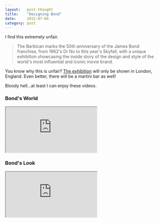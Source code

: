 ```yaml
---
layout:   post-thought
title:    "Designing Bond"
date:     2012-07-04
category: post
---
```


I find this extremely unfair.

> The Barbican marks the 50th anniversary of the James Bond franchise, from 1962's Dr No to this year's Skyfall, with a unique exhibition showcasing the inside story of the design and style of the world's most influential and iconic movie brand.

You know why this is unfair? [The exhibition](https://www.barbican.org.uk/bond) will only be shown in London, England. Even better, there will be a martini bar as well!

Bloody hell...at least I can enjoy these videos.

### Bond's World

<div class="video-container">
  <iframe src="http://player.vimeo.com/video/45067313?title=0&amp;byline=0&amp;portrait=0&amp;color=fefefe"></iframe>
</div>

<div class="divider">
  <span class="divider__shape-01"></span>
  <span class="divider__shape-02"></span>
  <span class="divider__shape-03"></span>
  <span class="divider__shape-04"></span>
</div>

### Bond's Look

<div class="video-container">
  <iframe src="http://player.vimeo.com/video/45066851?title=0&amp;byline=0&amp;portrait=0&amp;color=fefefe"></iframe>
</div>